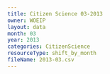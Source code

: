 ```yaml
---
title: Citizen Science 03-2013
owner: WOEIP
layout: data
month: 03
year: 2013
categories: CitizenScience
resourceType: shift_by_month
fileName: 2013-03.csv
---
```

